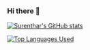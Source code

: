 ### Hi there 👋

<!--
**SurentharRajamohan/SurentharRajamohan** is a ✨ _special_ ✨ repository because its `README.md` (this file) appears on your GitHub profile.

Here are some ideas to get you started:

- 🔭 I’m currently working on ...
- 🌱 I’m currently learning ...
- 👯 I’m looking to collaborate on ...
- 🤔 I’m looking for help with ...
- 💬 Ask me about ...
- 📫 How to reach me: ...
- 😄 Pronouns: ...
- ⚡ Fun fact: ...
-->

[![Surenthar's GitHub stats](https://github-readme-stats.vercel.app/api?username=SurentharRajamohan&count_private=true&show_icons=true&theme=midnight-purple)](https://github.com/SurentharRajamohan/github-readme-stats)

[![Top Languages Used](https://github-readme-stats.vercel.app/api/top-langs/?username=SurentharRajamohan&langs_count=9&theme=midnight-purple)](https://github.com/SurentharRajamohan/github-readme-stats)

